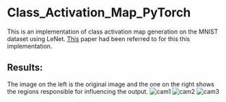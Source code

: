# Class_Activation_Map_PyTorch
This is an implementation of class activation map generation on the MNIST dataset using LeNet. [This](http://cnnlocalization.csail.mit.edu/Zhou_Learning_Deep_Features_CVPR_2016_paper.pdf) paper had been referred to for this this implementation.

## Results:
The image on the left is the original image and the one on the right shows the regions responsible for influencing the output.
![cam1](https://user-images.githubusercontent.com/25313941/43265846-9020084c-9107-11e8-9233-5c5e73a30484.png)
![cam2](https://user-images.githubusercontent.com/25313941/43265852-919b7a44-9107-11e8-990a-b1dfd99938cc.png)
![cam3](https://user-images.githubusercontent.com/25313941/43265854-931cbf18-9107-11e8-9c06-03e34212659a.png)

